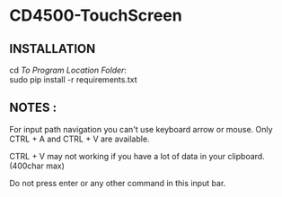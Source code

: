 # CD4500-TouchScreen

<h2><b>INSTALLATION</b></h2>

  cd <i>To Program Location Folder</i>:<br>
  sudo pip install -r requirements.txt

<h2>NOTES :</h2>
For input path navigation you can't use keyboard arrow or mouse.
Only CTRL + A and CTRL + V are available.

CTRL + V may not working if you have a lot of data in your clipboard.(400char max)

Do not press enter or any other command in this input bar.
